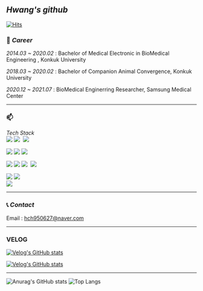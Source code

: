 ## _Hwang's github_

[![Hits](https://hits.seeyoufarm.com/api/count/incr/badge.svg?url=https%3A%2F%2Fgithub.com%2Fchangchanghwang&count_bg=%23003CEB&title_bg=%23555555&icon=&icon_color=%23E7E7E7&title=hits&edge_flat=true)](https://hits.seeyoufarm.com)


### 💼 _Career_
_2014.03 ~ 2020.02_ : Bachelor of Medical Electronic in BioMedical Engineering , Konkuk University

_2018.03 ~ 2020.02_ : Bachelor of Companion Animal Convergence, Konkuk University

_2020.12 ~ 2021.07_ : BioMedical Enginerring Researcher, Samsung Medical Center
<hr/>

### 📫
_Tech Stack_  
<img src="https://img.shields.io/badge/JavaScript-F7DF1E?style=flat-square&logo=JavaScript&logoColor=black"/></a> ![](https://img.shields.io/badge/Node.js-ABF200?style=flat-square&logo=node.js&logoColor=white)&nbsp; 
<img src="https://img.shields.io/badge/typescript-3178C6?style=flat-square&logo=typescript&logoColor=white"/>

<img src="https://img.shields.io/badge/Spring-6DB33F?style=squre&logo=spring&logoColor=white"/></a> <img src="https://img.shields.io/badge/Flask-000000?style=squre&logo=flask&logoColor=white"/></a> <img src="https://img.shields.io/badge/Java-964B00?style=squre&logo=java&logoColor=white"/></a>  


<img src="https://img.shields.io/badge/MongoDB-47A248?style=squre&logo=MongoDB&logoColor=white"/></a> <img src="https://img.shields.io/badge/MariaDB-003545?style=squre&logo=mariaDB&logoColor=white"/></a> ![](https://img.shields.io/badge/MySQL-4479A1?style=flat-square&logo=mysql&logoColor=white)&nbsp; 
<img src="https://img.shields.io/badge/redis-DC382D?style=flat-square&logo=redis&logoColor=white"/> 

<img src="https://img.shields.io/badge/HTML5-E34F26?style=HTML5&logo=spring&logoColor=white"/></a> <img src="https://img.shields.io/badge/CSS3-1572B6?style=squre&logo=CSS3&logoColor=white"/></a>  
<img src="https://img.shields.io/badge/C-A8B9CC?style=squre&logo=C&logoColor=white"/></a>
<hr/>

### 📞 _Contact_
Email : hch950627@naver.com
<hr/>

### VELOG 

[![Velog's GitHub stats](https://velog-readme-stats.vercel.app/api/badge?name=velog)](https://velog.io/@changchanghwang)

[![Velog's GitHub stats](https://velog-readme-stats.vercel.app/api?name=changchanghwang&color=dark)](https://github.com/changchanghwang/velog-readme-stats)
<hr/>

![Anurag's GitHub stats](https://github-readme-stats.vercel.app/api?username=changchanghwang&&show_icons=true&theme=great-gatsby) ![Top Langs](https://github-readme-stats.vercel.app/api/top-langs/?username=changchanghwang)

